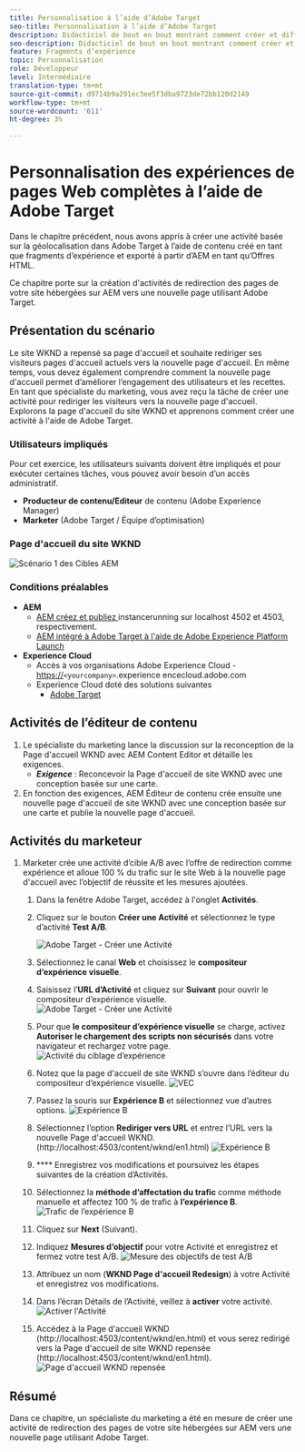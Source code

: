 ```yaml
---
title: Personnalisation à l’aide d’Adobe Target
seo-title: Personnalisation à l’aide d’Adobe Target
description: Didacticiel de bout en bout montrant comment créer et diffuser une expérience personnalisée à l’aide d’Adobe Target.
seo-description: Didacticiel de bout en bout montrant comment créer et diffuser une expérience personnalisée à l’aide d’Adobe Target.
feature: Fragments d’expérience
topic: Personnalisation
role: Développeur
level: Intermédiaire
translation-type: tm+mt
source-git-commit: d9714b9a291ec3ee5f3dba9723de72bb120d2149
workflow-type: tm+mt
source-wordcount: '611'
ht-degree: 3%

---
```



# Personnalisation des expériences de pages Web complètes à l’aide de Adobe Target

Dans le chapitre précédent, nous avons appris à créer une activité basée sur la géolocalisation dans Adobe Target à l’aide de contenu créé en tant que fragments d’expérience et exporté à partir d’AEM en tant qu’Offres HTML.

Ce chapitre porte sur la création d&#39;activités de redirection des pages de votre site hébergées sur AEM vers une nouvelle page utilisant Adobe Target.

## Présentation du scénario

Le site WKND a repensé sa page d&#39;accueil et souhaite rediriger ses visiteurs pages d&#39;accueil actuels vers la nouvelle page d&#39;accueil. En même temps, vous devez également comprendre comment la nouvelle page d&#39;accueil permet d’améliorer l’engagement des utilisateurs et les recettes. En tant que spécialiste du marketing, vous avez reçu la tâche de créer une activité pour rediriger les visiteurs vers la nouvelle page d&#39;accueil. Explorons la page d&#39;accueil du site WKND et apprenons comment créer une activité à l&#39;aide de Adobe Target.

### Utilisateurs impliqués

Pour cet exercice, les utilisateurs suivants doivent être impliqués et pour exécuter certaines tâches, vous pouvez avoir besoin d’un accès administratif.

* **Producteur de contenu/Editeur**  de contenu (Adobe Experience Manager)
* **Marketer**  (Adobe Target / Équipe d’optimisation)

### Page d&#39;accueil du site WKND

![Scénario 1 des Cibles AEM](assets/personalization-use-case-2/aem-target-use-case-2.png)

### Conditions préalables

* **AEM**
   * [AEM créez et publiez ](./implementation.md#getting-aem) instancerunning sur localhost 4502 et 4503, respectivement.
   * [AEM intégré à Adobe Target à l&#39;aide de Adobe Experience Platform Launch](./using-launch-adobe-io.md#aem-target-using-launch-by-adobe)
* **Experience Cloud**
   * Accès à vos organisations Adobe Experience Cloud - <https://>`<yourcompany>`.experience encecloud.adobe.com
   * Experience Cloud doté des solutions suivantes
      * [Adobe Target](https://experiencecloud.adobe.com)

## Activités de l’éditeur de contenu

1. Le spécialiste du marketing lance la discussion sur la reconception de la Page d&#39;accueil WKND avec AEM Content Editor et détaille les exigences.
   * ***Exigence***  : Reconcevoir la Page d&#39;accueil de site WKND avec une conception basée sur une carte.
2. En fonction des exigences, AEM Éditeur de contenu crée ensuite une nouvelle page d&#39;accueil de site WKND avec une conception basée sur une carte et publie la nouvelle page d&#39;accueil.

## Activités du marketeur

1. Marketer crée une activité d’cible A/B avec l’offre de redirection comme expérience et alloue 100 % du trafic sur le site Web à la nouvelle page d&#39;accueil avec l’objectif de réussite et les mesures ajoutées.
   1. Dans la fenêtre Adobe Target, accédez à l&#39;onglet **Activités**.
   2. Cliquez sur le bouton **Créer une Activité** et sélectionnez le type d’activité **Test A/B**.

      ![Adobe Target - Créer une Activité](assets/personalization-use-case-2/create-ab-activity.png)
   3. Sélectionnez le canal **Web** et choisissez le **compositeur d’expérience visuelle**.
   4. Saisissez l’**URL d’Activité** et cliquez sur **Suivant** pour ouvrir le compositeur d’expérience visuelle.
      ![Adobe Target - Créer une Activité](assets/personalization-use-case-2/create-activity-ab-name.png)
   5. Pour que **le compositeur d’expérience visuelle** se charge, activez **Autoriser le chargement des scripts non sécurisés** dans votre navigateur et rechargez votre page.
      ![Activité du ciblage d’expérience](assets/personalization-use-case-1/load-unsafe-scripts.png)
   6. Notez que la page d&#39;accueil de site WKND s’ouvre dans l’éditeur du compositeur d’expérience visuelle.
      ![VEC](assets/personalization-use-case-2/vec.png)
   7. Passez la souris sur **Expérience B** et sélectionnez vue d’autres options.
      ![Expérience B](assets/personalization-use-case-2/redirect-url.png)
   8. Sélectionnez l’option **Rediriger vers URL** et entrez l’URL vers la nouvelle Page d&#39;accueil WKND. (http://localhost:4503/content/wknd/en1.html)
      ![Expérience B](assets/personalization-use-case-2/redirect-url-2.png)
   9. **** Enregistrez vos modifications et poursuivez les étapes suivantes de la création d’Activités.
   10. Sélectionnez la **méthode d’affectation du trafic** comme méthode manuelle et affectez 100 % de trafic à **l’expérience B**.
      ![Trafic de l’expérience B](assets/personalization-use-case-2/traffic.png)
   11. Cliquez sur **Next** (Suivant).
   12. Indiquez **Mesures d’objectif** pour votre Activité et enregistrez et fermez votre test A/B.
      ![Mesure des objectifs de test A/B](assets/personalization-use-case-2/goal-metric.png)
   13. Attribuez un nom (**WKND Page d&#39;accueil Redesign**) à votre Activité et enregistrez vos modifications.
   14. Dans l’écran Détails de l’Activité, veillez à **activer** votre activité.
      ![Activer l&#39;Activité](assets/personalization-use-case-2/ab-activate.png)
   15. Accédez à la Page d&#39;accueil WKND (http://localhost:4503/content/wknd/en.html) et vous serez redirigé vers la Page d&#39;accueil de site WKND repensée (http://localhost:4503/content/wknd/en1.html).
      ![Page d&#39;accueil WKND repensée](assets/personalization-use-case-2/WKND-home-page-redesign.png)

## Résumé

Dans ce chapitre, un spécialiste du marketing a été en mesure de créer une activité de redirection des pages de votre site hébergées sur AEM vers une nouvelle page utilisant Adobe Target.
